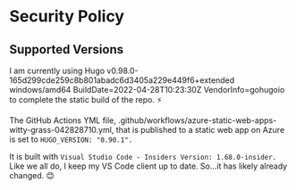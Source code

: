 # Security Policy

## Supported Versions

I am currently using Hugo v0.98.0-165d299cde259c8b801abadc6d3405a229e449f6+extended windows/amd64 BuildDate=2022-04-28T10:23:30Z VendorInfo=gohugoio to complete the static build of the repo. :zap:

The GitHub Actions YML file, .github/workflows/azure-static-web-apps-witty-grass-042828710.yml, that is published to a static web app on Azure is set to `HUGO_VERSION: "0.90.1".`

It is built with `Visual Studio Code - Insiders Version: 1.68.0-insider.` Like we all do, I keep my VS Code client up to date. So...it has likely already changed. 😊
